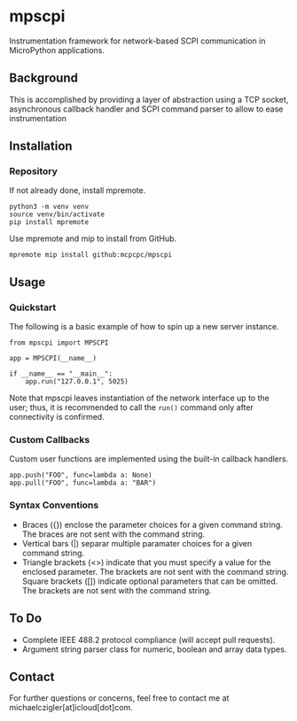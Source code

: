 # mpscpi

Instrumentation framework for network-based
SCPI communication in MicroPython applications.

## Background

This is accomplished by providing a layer of
abstraction using a TCP socket, asynchronous
callback handler and SCPI command parser to
allow to ease instrumentation 

## Installation

### Repository

If not already done, install mpremote.

```shell
python3 -m venv venv
source venv/bin/activate
pip install mpremote
```

Use mpremote and mip to install from GitHub.

```shell
mpremote mip install github:mcpcpc/mpscpi
```

## Usage

### Quickstart

The following is a basic example of how to spin 
up a new server instance.

```micropython
from mpscpi import MPSCPI

app = MPSCPI(__name__)

if __name__ == "__main__":
    app.run("127.0.0.1", 5025)
```

Note that mpscpi leaves instantiation of the
network interface up to the user; thus, it is
recommended to call the `run()` command only
after connectivity is confirmed.

### Custom Callbacks

Custom user functions are implemented using the
built-in callback handlers.

```micropython
app.push("FOO", func=lambda a: None)
app.pull("FOO", func=lambda a: "BAR")
```

### Syntax Conventions

- Braces ({}) enclose the parameter choices for a
  given command string. The braces are not sent
  with the command string.
- Vertical bars (|) separar multiple paramater
  choices for a given command string.
- Triangle brackets (<>) indicate that you must
  specify a value for the enclosed parameter. The
  brackets are not sent with the command string.
  Square brackets ([]) indicate optional
  parameters that can be omitted. The brackets
  are not sent with the command string.

## To Do

- Complete IEEE 488.2 protocol compliance (will
  accept pull requests).
- Argument string parser class for numeric,
  boolean and array data types.

## Contact

For further questions or concerns, feel free to
contact me at michaelczigler[at]icloud[dot]com.
